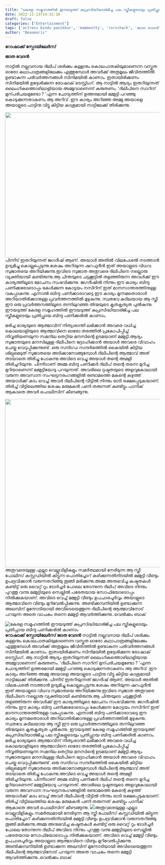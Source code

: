 ```yaml
---
title: "കേരള സമൂഹത്തിൽ ഈയടുത്ത് കുപ്രസിദ്ധിയാര്ജിച്ച പല സ്ത്രീകളുടെയും പ്രതിച്ഛായ ബിന്ദു പണിക്കരിൽ കാണാം"
date: 2022-11-13T14:32:18
draft: false
categories: ["Entertainment"]
tags: ['actress bindu panikkar', 'mammootty', 'rorschach', 'ജാത വേദൻ']
author: "Beaumaris"
---
```


<strong>റോഷാക്ക് സ്പോയിലേർസ്</strong>

<strong>ജാത വേദൻ</strong>

നാട്ടിൽ നല്ലവനായ ദിലീപ് ശരിക്കും കള്ളനും കൊലപാതകിയുമാണെന്ന വസ്തുത ഓരോ കഥാപാത്രങ്ങളിലേക്കും എത്തുമ്പോൾ അവർക്ക് അതുമൂലം ജീവിതത്തിൽ ഉണ്ടാകുന്ന പരിവർത്തനങ്ങൾ സിനിമയിൽ കാണാം. ഇതായിരിക്കണം സിനിമയിൽ ഉദ്ദേശിക്കുന്ന രോഷാക് ടെസ്റ്റിംഗ്.
ആ നാട്ടിൽ ആദ്യം ഇതറിയുന്നത് ലൈംഗികത്തൊഴിലാളിയായ അമ്മുവാണെന്ന് കരുതണം. 'ദിലീപിനെ സാറിന് മുന്പരിചയമുണ്ടോ ? 'എന്ന ചോദ്യത്തിന് ഉത്തരമായി മമ്മുട്ടി പറഞ്ഞു കൊടുക്കുന്നതാകണം ആ അറിവ് .ഈ കാര്യം അറിഞ്ഞ അമ്മു അയാളെ അയാളുടെ പാട്ടിനു വിട്ടു കിട്ടിയ കാശുമായി നാട്ടിലേക്ക് തിരിക്കുന്നു.

<img class="wp-image-358885 aligncenter" src="https://cdn.boolokam.com/articles/2022/11/UU-1.jpg" alt="" width="901" height="472" />പിന്നീട് ഇതറിയുന്നത് ജഗദീഷ് ആണ്. അയാൾ അതിൽ വിലപേശൽ നടത്താൻ ഉദ്യമിച്ചു കൊല്ലപ്പെടുന്നു.ശേഷം അറിയുന്ന ഷറഫുദീൻ ഇത് അയാളുടെ വിധവ സുജാതയെ അറിയിക്കുന്നു.ഇവിടെ സുജാത അതുവരെ ദിലീപിനെ നല്ലൊരു വ്യക്തിയായി കണ്ടിരുന്നു.ആ ചിന്തയുടെ ചട്ടക്കൂട്ടിൽ തളഞ്ഞിരുന്ന അവൾക്ക് ഈ കാര്യത്തിലൂടെ മോചനം സംഭവിക്കുന്നു. ജഗദീഷിൽ നിന്നും ഈ കാര്യം ബിന്ദു പണിക്കരോടൊപ്പം കേൾക്കുന്ന കോട്ടയം നസീറിന് ഇത് മാനസാന്തരത്തിനുള്ള വകുപ്പാകുന്നു. എന്നാൽ ബിന്ദു പണിക്കാരാവട്ടെ ഈ കാര്യം മൂന്നമതൊരാൾ അറിയാതിരിക്കാനുള്ള പ്രവർത്തനത്തിൽ മുഴുകുന്നു. സ്വതവേ കുടിലയായ ആ സ്ത്രീ ഈ ഒരു പ്രവർത്തനത്തിലൂടെ തന്നിലുറഞ്ഞ തിന്മയുടെ കൃതകൃത്യത പുൽകുന്നു. ഈയടുത്ത് കേരള സമൂഹത്തിൽ ഈയടുത്ത് കുപ്രസിദ്ധിയാര്ജിച്ച പല സ്ത്രീകളുടെയും പ്രതിച്ഛായ ബിന്ദു പണിക്കരിൽ കാണാം.

മരിച്ച ഭാര്യയുടെ ആത്മാവിന് നിത്യശാന്തി ലഭിക്കാൻ അവരെ വധിച്ച കൊലയാളിയുടെ ആത്മാവിനെ ഓരോ തരത്തിൽ പ്രകോപിപ്പിച്ച് നിവൃതിയണയുന്ന സമനില തെറ്റിയ മനസിന്റെ ഉടമയാണ് മമ്മുട്ടി.ആദ്യം സുജാതയുടെ മനസിലുള്ള ദിലീപിനെ ദ്രോഹിക്കാൻ അയാൾ അവരെ വിവാഹം ചെയ്ത വെറുപ്പിക്കുന്നുണ്ട് .ഒരു സന്ദിഗ്ധ സന്ദർഭത്തിൽ കൈയിൽ കിട്ടിയ ശില്പമെടുത് സുജാതയെ അടിക്കാനോങ്ങുമ്പോൾ ദിലീപിന്റെ ആത്മാവ് അത് തടയാതെ തിരിച്ചു പോകുന്നു.അവിടെ വെച്ചു അയാൾ തന്റെ അമളി തിരിച്ചറിയുന്നു. പിന്നീടാണ് അമ്മ ബിന്ദു പണിക്കർ ദിലീപ് തന്റെ തന്നെ മുറിച്ച മുറിയാണെന്ന് മമ്മുട്ടിയോടു പറയുന്നത്. അവരിലെ ദുഷ്ടതയുടെ അളവുകോലായി വരുന്ന അവസാന സംഘട്ടനരംഗങ്ങളിൽ രണ്ടാമത്തെ മകന്റെ കഴുത്ത് അയാൾക്ക് കടം വെച്ച് അവർ ദിലീപിന്റെ വീട്ടിൽ നിന്നും ഓടി രക്ഷപ്പെടുകയാണ്. തിരിച്ച് വീട്ടിലെത്തിയ ശേഷം മരുമകൻ പണി തരുന്നത് കണ്ടിട്ടും പാനിക് ആകാതെ അവർ പൊലീസിന് കീഴടങ്ങുന്നു.

<img class="wp-image-358886 aligncenter" src="https://cdn.boolokam.com/articles/2022/11/WFFFW.jpg" alt="" width="975" height="547" />അതുവരെയുള്ള എല്ലാ വെല്ലുവിളികളും സമർത്ഥമായി നേരിടുന്ന ആ സ്ത്രീ പോലീസ് കസ്റ്റഡിയിൽ കിട്ടുന്ന പൊതിച്ചോറ് കഴിക്കുന്നതിനിടയിൽ മമ്മുട്ടി വീണ്ടും ഉപദ്രവിക്കാൻ വരുന്നതറിഞ്ഞു തൂങ്ങി മരിക്കുന്നു.അമ്മ അനുഭവിച്ച കഷ്ടതകൾ കണ്ടിട്ട് ഒരു വൈറ്റ് റൂം ടോർച്ചർ പോലെ തോന്നുന്ന ദിലീപ് അവിടെ നിന്നും പുറത്തു വന്നു മമ്മുട്ടിയുടെ സെല്ലിൽ പരേതയായ സോഫിയോടൊപ്പം നിൽക്കുകയാണ്. അവിടെ വെച്ച് മമ്മുട്ടി വീണ്ടും ഉപചാരപൂർവ്വം അയാളുടെ ആത്മാവിനെ വീണ്ടും മുറിവേൽപ്പിക്കുന്നു. അണ്ടിക്കമ്പനിയിൽ ഉണ്ടാക്കുന്ന അലമ്പിന്‌ മുന്നോടിയായി അവിടെയെത്തുന്ന ദിലീപിന്റെ ആത്മാവിനോട് പറയുന്ന അതെ വാചകം തന്നെ മമ്മുട്ടി ആവർത്തിക്കുന്നു..വെൽക്കം ബാക്


![കേരള സമൂഹത്തിൽ ഈയടുത്ത് കുപ്രസിദ്ധിയാര്ജിച്ച പല സ്ത്രീകളുടെയും പ്രതിച്ഛായ ബിന്ദു പണിക്കരിൽ കാണാം](https://cdn.boolokam.com/articles/2022/11/UU-1.jpg)**റോഷാക്ക് സ്പോയിലേർസ്** **ജാത വേദൻ** നാട്ടിൽ നല്ലവനായ ദിലീപ് ശരിക്കും കള്ളനും കൊലപാതകിയുമാണെന്ന വസ്തുത ഓരോ കഥാപാത്രങ്ങളിലേക്കും എത്തുമ്പോൾ അവർക്ക് അതുമൂലം ജീവിതത്തിൽ ഉണ്ടാകുന്ന പരിവർത്തനങ്ങൾ സിനിമയിൽ കാണാം. ഇതായിരിക്കണം സിനിമയിൽ ഉദ്ദേശിക്കുന്ന രോഷാക് ടെസ്റ്റിംഗ്. ആ നാട്ടിൽ ആദ്യം ഇതറിയുന്നത് ലൈംഗികത്തൊഴിലാളിയായ അമ്മുവാണെന്ന് കരുതണം. 'ദിലീപിനെ സാറിന് മുന്പരിചയമുണ്ടോ ? 'എന്ന ചോദ്യത്തിന് ഉത്തരമായി മമ്മുട്ടി പറഞ്ഞു കൊടുക്കുന്നതാകണം ആ അറിവ് .ഈ കാര്യം അറിഞ്ഞ അമ്മു അയാളെ അയാളുടെ പാട്ടിനു വിട്ടു കിട്ടിയ കാശുമായി നാട്ടിലേക്ക് തിരിക്കുന്നു. പിന്നീട് ഇതറിയുന്നത് ജഗദീഷ് ആണ്. അയാൾ അതിൽ വിലപേശൽ നടത്താൻ ഉദ്യമിച്ചു കൊല്ലപ്പെടുന്നു.ശേഷം അറിയുന്ന ഷറഫുദീൻ ഇത് അയാളുടെ വിധവ സുജാതയെ അറിയിക്കുന്നു.ഇവിടെ സുജാത അതുവരെ ദിലീപിനെ നല്ലൊരു വ്യക്തിയായി കണ്ടിരുന്നു.ആ ചിന്തയുടെ ചട്ടക്കൂട്ടിൽ തളഞ്ഞിരുന്ന അവൾക്ക് ഈ കാര്യത്തിലൂടെ മോചനം സംഭവിക്കുന്നു. ജഗദീഷിൽ നിന്നും ഈ കാര്യം ബിന്ദു പണിക്കരോടൊപ്പം കേൾക്കുന്ന കോട്ടയം നസീറിന് ഇത് മാനസാന്തരത്തിനുള്ള വകുപ്പാകുന്നു. എന്നാൽ ബിന്ദു പണിക്കാരാവട്ടെ ഈ കാര്യം മൂന്നമതൊരാൾ അറിയാതിരിക്കാനുള്ള പ്രവർത്തനത്തിൽ മുഴുകുന്നു. സ്വതവേ കുടിലയായ ആ സ്ത്രീ ഈ ഒരു പ്രവർത്തനത്തിലൂടെ തന്നിലുറഞ്ഞ തിന്മയുടെ കൃതകൃത്യത പുൽകുന്നു. ഈയടുത്ത് കേരള സമൂഹത്തിൽ ഈയടുത്ത് കുപ്രസിദ്ധിയാര്ജിച്ച പല സ്ത്രീകളുടെയും പ്രതിച്ഛായ ബിന്ദു പണിക്കരിൽ കാണാം. മരിച്ച ഭാര്യയുടെ ആത്മാവിന് നിത്യശാന്തി ലഭിക്കാൻ അവരെ വധിച്ച കൊലയാളിയുടെ ആത്മാവിനെ ഓരോ തരത്തിൽ പ്രകോപിപ്പിച്ച് നിവൃതിയണയുന്ന സമനില തെറ്റിയ മനസിന്റെ ഉടമയാണ് മമ്മുട്ടി.ആദ്യം സുജാതയുടെ മനസിലുള്ള ദിലീപിനെ ദ്രോഹിക്കാൻ അയാൾ അവരെ വിവാഹം ചെയ്ത വെറുപ്പിക്കുന്നുണ്ട് .ഒരു സന്ദിഗ്ധ സന്ദർഭത്തിൽ കൈയിൽ കിട്ടിയ ശില്പമെടുത് സുജാതയെ അടിക്കാനോങ്ങുമ്പോൾ ദിലീപിന്റെ ആത്മാവ് അത് തടയാതെ തിരിച്ചു പോകുന്നു.അവിടെ വെച്ചു അയാൾ തന്റെ അമളി തിരിച്ചറിയുന്നു. പിന്നീടാണ് അമ്മ ബിന്ദു പണിക്കർ ദിലീപ് തന്റെ തന്നെ മുറിച്ച മുറിയാണെന്ന് മമ്മുട്ടിയോടു പറയുന്നത്. അവരിലെ ദുഷ്ടതയുടെ അളവുകോലായി വരുന്ന അവസാന സംഘട്ടനരംഗങ്ങളിൽ രണ്ടാമത്തെ മകന്റെ കഴുത്ത് അയാൾക്ക് കടം വെച്ച് അവർ ദിലീപിന്റെ വീട്ടിൽ നിന്നും ഓടി രക്ഷപ്പെടുകയാണ്. തിരിച്ച് വീട്ടിലെത്തിയ ശേഷം മരുമകൻ പണി തരുന്നത് കണ്ടിട്ടും പാനിക് ആകാതെ അവർ പൊലീസിന് കീഴടങ്ങുന്നു. ![](https://cdn.boolokam.com/articles/2022/11/WFFFW.jpg)അതുവരെയുള്ള എല്ലാ വെല്ലുവിളികളും സമർത്ഥമായി നേരിടുന്ന ആ സ്ത്രീ പോലീസ് കസ്റ്റഡിയിൽ കിട്ടുന്ന പൊതിച്ചോറ് കഴിക്കുന്നതിനിടയിൽ മമ്മുട്ടി വീണ്ടും ഉപദ്രവിക്കാൻ വരുന്നതറിഞ്ഞു തൂങ്ങി മരിക്കുന്നു.അമ്മ അനുഭവിച്ച കഷ്ടതകൾ കണ്ടിട്ട് ഒരു വൈറ്റ് റൂം ടോർച്ചർ പോലെ തോന്നുന്ന ദിലീപ് അവിടെ നിന്നും പുറത്തു വന്നു മമ്മുട്ടിയുടെ സെല്ലിൽ പരേതയായ സോഫിയോടൊപ്പം നിൽക്കുകയാണ്. അവിടെ വെച്ച് മമ്മുട്ടി വീണ്ടും ഉപചാരപൂർവ്വം അയാളുടെ ആത്മാവിനെ വീണ്ടും മുറിവേൽപ്പിക്കുന്നു. അണ്ടിക്കമ്പനിയിൽ ഉണ്ടാക്കുന്ന അലമ്പിന്‌ മുന്നോടിയായി അവിടെയെത്തുന്ന ദിലീപിന്റെ ആത്മാവിനോട് പറയുന്ന അതെ വാചകം തന്നെ മമ്മുട്ടി ആവർത്തിക്കുന്നു..വെൽക്കം ബാക്
